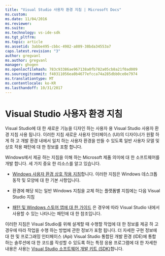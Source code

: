 ```yaml
---
title: "Visual Studio 사용자 환경 지침 | Microsoft Docs"
ms.custom: 
ms.date: 11/04/2016
ms.reviewer: 
ms.suite: 
ms.technology: vs-ide-sdk
ms.tgt_pltfrm: 
ms.topic: article
ms.assetid: 3abbe495-cbbc-4982-a809-38bda34553a7
caps.latest.revision: "3"
author: gregvanl
ms.author: gregvanl
manager: ghogen
ms.openlocfilehash: 783c93386ae967138a0fb782a05cb8a21f0ad009
ms.sourcegitcommit: f40311056ea0b4677efcca74a285dbb0ce0e7974
ms.translationtype: MT
ms.contentlocale: ko-KR
ms.lasthandoff: 10/31/2017
---
```

# <a name="visual-studio-user-experience-guidelines"></a>Visual Studio 사용자 환경 지침
Visual Studio에 대 한 새로운 기능을 디자인 하는 사용자 용 Visual Studio 사용자 환경 지침 사용 됩니다. 이러한 지침 새로운 사용자 인터페이스 (UI)의 디자이너가 원활 하 게 하 고 개발 환경 내에서 일치 하는 사용자 환경을 만들 수 있도록 일반 사용자 모델 및 상호 작용 패턴에 대 한 정보를 포함 합니다.  
  
 Windows에서 제공 하는 지침을 이해 하는 Microsoft 제품 의미에 대 한 소프트웨어를 개발 합니다. 세 가지 중요 한 리소스를 알고 있습니다.  
  
-   [Windows 사용자 환경 상호 작용 지침](https://msdn.microsoft.com/en-us/library/aa511258.aspx)합니다. 이러한 지침은 Windows 데스크톱 동작 및 모양에 대 한 기본 사항입니다.  
  
-   환경에 해당 되는 일반 Windows 지침을 교체 하는 플랫폼별 지침에는 다음 Visual Studio 지침  
  
-   [패턴 및 Windows 스토어 앱에 대 한 가이드](https://dev.windows.com/en-us/design/interaction-ux) 은 경우에 따라 Visual Studio 내에서 사용할 수 있는 나타나는 패턴에 대 한 참조입니다.  
  
 이러한 지침은 Visual Studio를 위해 설계할 때 수행할 작업에 대 한 정보를 제공 하 고 경우에 따라 작업을 수행 하는 방법에 관한 정보가 포함 됩니다. 더 자세한 구현 정보에 대 한 및 프로그래밍 인터페이스 (Api) Visual Studio 통합된 개발 환경 (IDE)에 통합 하는 솔루션에 대 한 코드를 작성할 수 있도록 하는 특정 응용 프로그램에 대 한 자세한 내용은 사용는 [Visual Studio 소프트웨어 개발 키트 (SDK)](https://msdn.microsoft.com/en-us/library/bb166441.aspx)합니다.